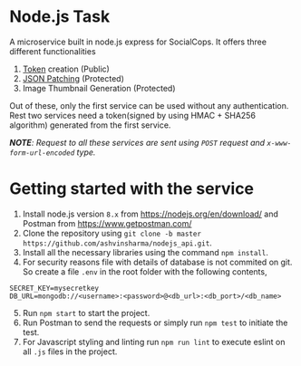 # Node.js Task
A microservice built in node.js express for SocialCops. It offers three different functionalities 
1. [Token](https://jwt.io/) creation (Public)
2. [JSON Patching](http://jsonpatch.com/) (Protected)
3. Image Thumbnail Generation (Protected)

Out of these, only the first service can be used without any authentication. Rest two services need a token(signed by using HMAC + SHA256 algorithm) generated from the first service.

*__NOTE__: Request to all these services are sent using `POST` request and `x-www-form-url-encoded` type.*

# Getting started with the service
1. Install node.js version `8.x` from https://nodejs.org/en/download/ and Postman from https://www.getpostman.com/
2. Clone the repository using `git clone -b master https://github.com/ashvinsharma/nodejs_api.git`.
3. Install all the necessary libraries using the command `npm install`.
4. For security reasons file with details of database is not commited on git. So create a file `.env` in the root folder with the following contents,
```
SECRET_KEY=mysecretkey
DB_URL=mongodb://<username>:<password>@<db_url>:<db_port>/<db_name>
```
5. Run `npm start` to start the project.
6. Run Postman to send the requests or simply run `npm test` to initiate the test.
7. For Javascript styling and linting run `npm run lint` to execute eslint on all `.js` files in the project. 
